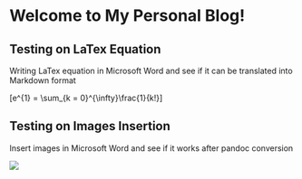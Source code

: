 # Welcome to My Personal Blog\!

## Testing on LaTex Equation

Writing LaTex equation in Microsoft Word and see if it can be translated into Markdown format

\[e^{1} = \sum_{k = 0}^{\infty}\frac{1}{k!}\]

## Testing on Images Insertion

Insert images in Microsoft Word and see if it works after pandoc conversion

![](/images/2020-03-01-first_post/image1.png)
